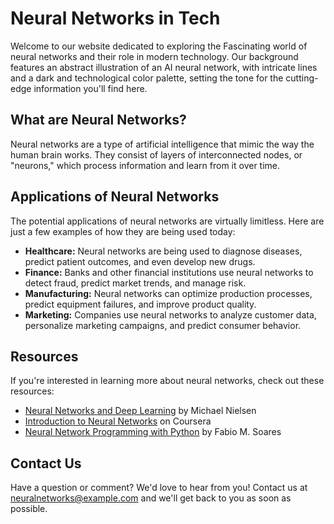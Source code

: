 <!--font:Roboto-->

# Neural Networks in Tech

Welcome to our website dedicated to exploring the Fas<wbr>ci<wbr>na<wbr>ting world of neural networks and their role in modern technology. Our background features an abstract illustration of an AI neural network, with intricate lines and a dark and technological color palette, setting the tone for the cutting-edge information you'll find here.

## What are Neural Networks?

Neural networks are a type of artificial intelligence that mimic the way the human brain works. They consist of layers of interconnected nodes, or "neurons," which process information and learn from it over time.

## Applications of Neural Networks

The potential applications of neural networks are virtually limitless. Here are just a few examples of how they are being used today:

-   **Healthcare:** Neural networks are being used to diagnose diseases, predict patient outcomes, and even develop new drugs.
-   **Finance:** Banks and other financial institutions use neural networks to detect fraud, predict market trends, and manage risk.
-   **Manufacturing:** Neural networks can optimize production processes, predict equipment failures, and improve product quality.
-   **Marketing:** Companies use neural networks to analyze customer data, personalize marketing campaigns, and predict consumer behavior.

## Resources

If you're interested in learning more about neural networks, check out these resources:

-   [Neural Networks and Deep Learning](http://neuralnetworksanddeeplearning.com/) by Michael Nielsen
-   [Introduction to Neural Networks](https://www.coursera.org/learn/neural-networks-deep-learning) on Coursera
-   [Neural Network Programming with Python](https://www.packtpub.com/product/neural-network-programming-with-python/9781784398217) by Fabio M. Soares

## Contact Us

Have a question or comment? We'd love to hear from you! Contact us at [neuralnetworks@example.com](mailto:neuralnetworks@example.com) and we'll get back to you as soon as possible.

<!--

Write me content for website with wallpaper which alt text is:

"A wallpaper featuring an abstract illustration of an AI neural network, with intricate lines and a dark and technological color palette."

The name/title of the page should not be 1:1 copy of the alt text but rather a real content of the website which is using this wallpaper.

- Use markdown format
- Start with heading
- Heading should be short and concise
- The content should look like a real website
- The website should not be about the wallpaper, wallpaper is just a related background
- Heading should be contain work "wallpaper" or "background"
- Include real sections like references, contact, user stories, etc. use things relevant to the page purpose.
- Feel free to use structure like headings, bullets, numbering, blockquotes, paragraphs, horizontal lines, etc.
- You can use formatting like bold or _italic_
- You can include UTF-8 emojis
- Links should be only #hash anchors (and you can refer to the document itself)
- Do not include images


---


# Neural Networks in Modern Technology: A Background

Welcome to our website dedicated to exploring the Fas<wbr>ci<wbr>na<wbr>ting world of neural networks and their role in modern technology. Our background features an abstract illustration of an AI neural network, with intricate lines and a dark and technological color palette, setting the tone for the cutting-edge information you'll find here.

## What are Neural Networks?

Neural networks are a type of artificial intelligence that mimic the way the human brain works. They consist of layers of interconnected nodes, or "neurons," which process information and learn from it over time. Neural networks are used in a wide variety of applications, from image recognition and natural language processing to self-driving cars and predictive analytics.

## Applications of Neural Networks

The potential applications of neural networks are virtually limitless. Here are just a few examples of how they are being used today:

- **Healthcare:** Neural networks are being used to diagnose diseases, predict patient outcomes, and even develop new drugs.
- **Finance:** Banks and other financial institutions use neural networks to detect fraud, predict market trends, and manage risk.
- **Manufacturing:** Neural networks can optimize production processes, predict equipment failures, and improve product quality.
- **Marketing:** Companies use neural networks to analyze customer data, personalize marketing campaigns, and predict consumer behavior.

## References

If you're interested in learning more about neural networks, check out these resources:

- [Neural Networks and Deep Learning](http://neuralnetworksanddeeplearning.com/) by Michael Nielsen
- [Introduction to Neural Networks](https://www.coursera.org/learn/neural-networks-deep-learning) on Coursera
- [Neural Network Programming with Python](https://www.packtpub.com/product/neural-network-programming-with-python/9781784398217) by Fabio M. Soares

## Contact Us

Have a question or comment? We'd love to hear from you! Contact us at [neuralnetworks@example.com](mailto:neuralnetworks@example.com) and we'll get back to you as soon as possible.

---

Thank you for visiting our website. We hope you've enjoyed learning about neural networks and their many applications in modern technology. Be sure to check back often for new articles, resources, and insights into this exciting field!


---


Heading is too long, rewrite whole content.


---


# Exploring the Role of Neural Networks in Modern Technology

Welcome to our website dedicated to exploring the Fas<wbr>ci<wbr>na<wbr>ting world of neural networks and their role in modern technology. Our background features an abstract illustration of an AI neural network, with intricate lines and a dark and technological color palette, setting the tone for the cutting-edge information you'll find here.

## What are Neural Networks?

Neural networks are a type of artificial intelligence that mimic the way the human brain works. They consist of layers of interconnected nodes, or "neurons," which process information and learn from it over time.

## Applications of Neural Networks

The potential applications of neural networks are virtually limitless. Here are just a few examples of how they are being used today:

- **Healthcare:** Neural networks are being used to diagnose diseases, predict patient outcomes, and even develop new drugs.
- **Finance:** Banks and other financial institutions use neural networks to detect fraud, predict market trends, and manage risk.
- **Manufacturing:** Neural networks can optimize production processes, predict equipment failures, and improve product quality.
- **Marketing:** Companies use neural networks to analyze customer data, personalize marketing campaigns, and predict consumer behavior.

## Resources

If you're interested in learning more about neural networks, check out these resources:

- [Neural Networks and Deep Learning](http://neuralnetworksanddeeplearning.com/) by Michael Nielsen
- [Introduction to Neural Networks](https://www.coursera.org/learn/neural-networks-deep-learning) on Coursera
- [Neural Network Programming with Python](https://www.packtpub.com/product/neural-network-programming-with-python/9781784398217) by Fabio M. Soares

## Contact Us

Have a question or comment? We'd love to hear from you! Contact us at [neuralnetworks@example.com](mailto:neuralnetworks@example.com) and we'll get back to you as soon as possible.


---


Heading is too long, rewrite whole content.


---


# Neural Networks: Exploring Their Role in Modern Technology

Welcome to our website dedicated to exploring the Fas<wbr>ci<wbr>na<wbr>ting world of neural networks and their role in modern technology. Our background features an abstract illustration of an AI neural network, with intricate lines and a dark and technological color palette, setting the tone for the cutting-edge information you'll find here.

## What are Neural Networks?

Neural networks are a type of artificial intelligence that mimic the way the human brain works. They consist of layers of interconnected nodes, or "neurons," which process information and learn from it over time.

## Applications of Neural Networks

The potential applications of neural networks are virtually limitless. Here are just a few examples of how they are being used today:

- **Healthcare:** Neural networks are being used to diagnose diseases, predict patient outcomes, and even develop new drugs.
- **Finance:** Banks and other financial institutions use neural networks to detect fraud, predict market trends, and manage risk.
- **Manufacturing:** Neural networks can optimize production processes, predict equipment failures, and improve product quality.
- **Marketing:** Companies use neural networks to analyze customer data, personalize marketing campaigns, and predict consumer behavior.

## Resources

If you're interested in learning more about neural networks, check out these resources:

- [Neural Networks and Deep Learning](http://neuralnetworksanddeeplearning.com/) by Michael Nielsen
- [Introduction to Neural Networks](https://www.coursera.org/learn/neural-networks-deep-learning) on Coursera
- [Neural Network Programming with Python](https://www.packtpub.com/product/neural-network-programming-with-python/9781784398217) by Fabio M. Soares

## Contact Us

Have a question or comment? We'd love to hear from you! Contact us at [neuralnetworks@example.com](mailto:neuralnetworks@example.com) and we'll get back to you as soon as possible.


---


Heading is too long, rewrite whole content.


---


# The Power of Neural Networks in Modern Technology

Welcome to our website dedicated to exploring the Fas<wbr>ci<wbr>na<wbr>ting world of neural networks and their role in modern technology. Our background features an abstract illustration of an AI neural network, with intricate lines and a dark and technological color palette, setting the tone for the cutting-edge information you'll find here.

## What are Neural Networks?

Neural networks are a type of artificial intelligence that mimic the way the human brain works. They consist of layers of interconnected nodes, or "neurons," which process information and learn from it over time.

## Applications of Neural Networks

The potential applications of neural networks are virtually limitless. Here are just a few examples of how they are being used today:

- **Healthcare:** Neural networks are being used to diagnose diseases, predict patient outcomes, and even develop new drugs.
- **Finance:** Banks and other financial institutions use neural networks to detect fraud, predict market trends, and manage risk.
- **Manufacturing:** Neural networks can optimize production processes, predict equipment failures, and improve product quality.
- **Marketing:** Companies use neural networks to analyze customer data, personalize marketing campaigns, and predict consumer behavior.

## Resources

If you're interested in learning more about neural networks, check out these resources:

- [Neural Networks and Deep Learning](http://neuralnetworksanddeeplearning.com/) by Michael Nielsen
- [Introduction to Neural Networks](https://www.coursera.org/learn/neural-networks-deep-learning) on Coursera
- [Neural Network Programming with Python](https://www.packtpub.com/product/neural-network-programming-with-python/9781784398217) by Fabio M. Soares

## Contact Us

Have a question or comment? We'd love to hear from you! Contact us at [neuralnetworks@example.com](mailto:neuralnetworks@example.com) and we'll get back to you as soon as possible.


---


Write me a Google font which is best fitting for the website.

Pick from the list:
- Playfair Display
- Great Vibes
- Lobster
- Roboto
- Open Sans
- Futura
- Orbitron
- Exo 2
- Dancing Script
- Poppins
- Barlow Condensed
- Inter
- Alegreya
- Lato
- Montserrat
- Raleway
- IBM Plex Sans


Write just the font name nothing else.


---


Roboto.

-->

